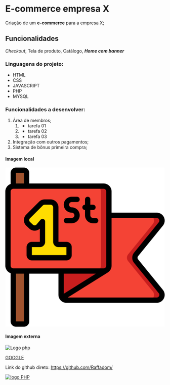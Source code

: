 # E-commerce empresa X 

Criação de um __e-commerce__ para a empresa X;

## Funcionalidades

*Checkout*, Tela de produto, Catálogo, _**Home com banner**_

### Linguagens do projeto: 
* HTML 
* CSS
* JAVASCRIPT
* PHP
* MYSQL
### Funcionalidades a desenvolver:
1. Área de membros;
    1. - tarefa 01
    2. - tarefa 02
    3. - tarefa 03
3. Integração com outros pagamentos;
4. Sistema de bônus primeira compra;

#### Imagem local
![Logo](css/img/flag.png)

#### Imagem externa
![Logo php](https://commons.wikimedia.org/wiki/File:PHP_Logo,_text_only.svg)

[GOOGLE](https://www.google.com/)

Link do github direto: https://github.com/Raffadom/

[![logo PHP]( https://www.shutterstock.com/pt/image-photo/hypertext-preprocessor-php-programming-interpreted-language-2357105915)](https://github.com/Raffadom/)

